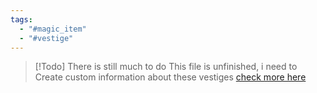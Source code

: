 ```yaml
---
tags:
  - "#magic_item"
  - "#vestige"
---
```

> [!Todo] There is still much to do
> This file is unfinished, i need to Create custom information about these vestiges [check more here]([https://criticalrole.fandom.com/wiki/Arms_of_the_Betrayers](https://criticalrole.fandom.com/wiki/Arms_of_the_Betrayers))

